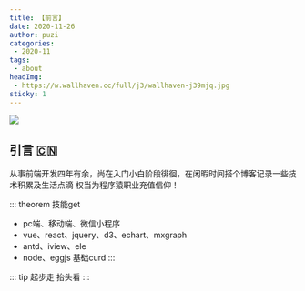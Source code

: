```yaml
---
title: 【前言】
date: 2020-11-26
author: puzi
categories:
 - 2020-11
tags:
 - about
headImg:
 - https://w.wallhaven.cc/full/j3/wallhaven-j39mjq.jpg
sticky: 1
---
```

<!-- more -->
![](https://w.wallhaven.cc/full/mp/wallhaven-mpqyg9.jpg)

## 引言  :cn:
从事前端开发四年有余，尚在入门小白阶段徘徊，在闲暇时间搭个博客记录一些技术积累及生活点滴 权当为程序猿职业充值信仰！

<!-- ## 工作履历
### NO.1 
2016.08-2018.01 北京某区块链公司，负责项目：公司官网搭建及维护、区块链智能合约管理平台和智能合约设计平台的开发。

### NO.2
2018.01-2019.07  某东 云事业部基础研发部 负责项目：IDC管理平台、TCO集团资产合算平台、Benchmark硬件测试平台、Budget预算提报平台。

### NO.3
2019.07-至今  某证券公司 金融科技研发部 负责项目：知识图谱设计平台、数据投研平台、数据中台、mis管理系统。
-->
::: theorem 技能get
- pc端、移动端、微信小程序
- vue、react、jquery、d3、echart、mxgraph
- antd、iview、ele
- node、eggjs 基础curd
::: 

::: tip
起步走 抬头看 
:::

